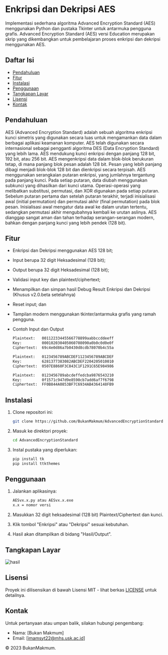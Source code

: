 # Enkripsi dan Dekripsi AES

Implementasi sederhana algoritma Advanced Encryption Standard (AES) menggunakan Python dan pustaka Tkinter untuk antarmuka pengguna grafis. Advanced Encryption Standard (AES) versi Education merupakan skrip yang dikembangkan untuk pembelajaran proses enkripsi dan dekripsi menggunakan AES.


## Daftar Isi

- [Pendahuluan](#pendahuluan)
- [Fitur](#fitur)
- [Instalasi](#instalasi)
- [Penggunaan](#penggunaan)
- [Tangkapan Layar](#tangkapan-layar)
- [Lisensi](#lisensi)
- [Kontak](#kontak)

## Pendahuluan

AES (Advanced Encryption Standard) adalah sebuah algoritma enkripsi kunci simetris yang digunakan secara luas untuk mengamankan data dalam berbagai aplikasi keamanan komputer. AES telah digunakan secara internasional sebagai pengganti algoritma DES (Data Encryption Standard) yang lebih lama. AES mendukung kunci enkripsi dengan panjang 128 bit, 192 bit, atau 256 bit. 
AES mengenkripsi data dalam blok-blok berukuran tetap, di mana panjang blok pesan adalah 128 bit. Pesan yang lebih panjang dibagi menjadi blok-blok 128 bit dan dienkripsi secara terpisah. AES menggunakan serangkaian putaran enkripsi, yang jumlahnya tergantung pada panjang kunci. Pada setiap putaran, data diubah menggunakan subkunci yang dihasilkan dari kunci utama. Operasi-operasi yang melibatkan substitusi, permutasi, dan XOR digunakan pada setiap putaran.
Sebelum putaran pertama dan setelah putaran terakhir, terjadi inisialisasi awal (initial permutation) dan permutasi akhir (final permutation) pada blok pesan. Inisialisasi awal mengatur data awal ke dalam urutan tertentu, sedangkan permutasi akhir mengubahnya kembali ke urutan aslinya. AES dianggap sangat aman dan tahan terhadap serangan-serangan modern, bahkan dengan panjang kunci yang lebih pendek (128 bit).

## Fitur

- Enkripsi dan Dekripsi menggunakan AES 128 bit;
- Input berupa 32 digit Heksadesimal (128 bit);
- Output berupa 32 digit Heksadesimal (128 bit);
- Validasi input key dan plaintext/ciphertext;
- Menampilkan dan simpan hasil Debug Result Enkripsi dan Dekripsi (Khusus v2.0.beta setelahnya)
- Reset input; dan
- Tampilan modern menggunakan tkinter/antarmuka grafis yang ramah pengguna.
  
- Contoh Input dan Output
  ```bash
  Plaintext:   00112233445566778899aabbccddeeff
  Key:         000102030405060708090a0b0c0d0e0f
  Ciphertext:  69c4e0d86a7b0430d8cdb78070b4c55a

  Plaintext:   0123456789ABCDEF1123456789ABCDEF
  Key:         6281377383082ABCDEF2204205010010
  Ciphertext:  0507E8860F3C843C1F1291C65E984986

  Plaintext:   0123456789abcdeffedcba9876543210 
  Key:         0f1571c947d9e8590cb7add6af7f6798
  Ciphertext:  FF0B844A0853BF7C6934AB4364148FB9
   ```

## Instalasi

1. Clone repositori ini:

   ```bash
   git clone https://github.com/BukanMakmum/AdvancedEncryptionStandard.git
   ```

2. Masuk ke direktori proyek:

   ```bash
   cd AdvancedEncryptionStandard
   ```

3. Instal pustaka yang diperlukan:

   ```bash
   pip install tk
   pip install ttkthemes

   ```

## Penggunaan

1. Jalankan aplikasinya:

   ```bash
   AESvx.x.py atau AESvx.x.exe
   x.x = nomor versi
   ```

2. Masukkan 32 digit heksadesimal (128 bit) Plaintext/Ciphertext dan kunci.

3. Klik tombol "Enkripsi" atau "Dekripsi" sesuai kebutuhan.

4. Hasil akan ditampilkan di bidang "Hasil/Output".

## Tangkapan Layar

![hasil](https://github.com/BukanMakmum/AdvancedEncryptionStandard/assets/32379649/82ae22ac-3e7f-4df9-9378-39433aa1e754)

## Lisensi

Proyek ini dilisensikan di bawah Lisensi MIT - lihat berkas [LICENSE](LICENSE) untuk detailnya.

## Kontak

Untuk pertanyaan atau umpan balik, silakan hubungi pengembang:
- Nama: [Bukan Makmum]
- Email: [imamsyt22@mhs.usk.ac.id]

© 2023 BukanMakmum.
